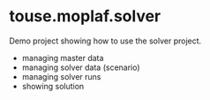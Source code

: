 touse.moplaf.solver
===================
Demo project showing how to use the solver project.
- managing master data
- managing solver data (scenario)
- managing solver runs
- showing solution
